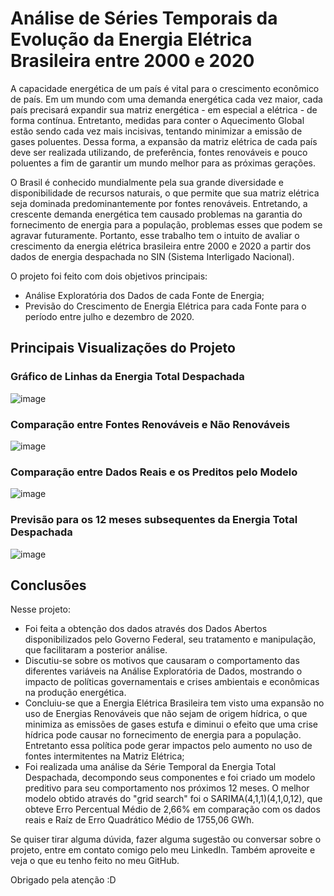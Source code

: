# Análise de Séries Temporais da Evolução da Energia Elétrica Brasileira entre 2000 e 2020

  A capacidade energética de um país é vital para o crescimento econômico de país. Em um mundo com uma demanda energética cada vez maior, cada país precisará expandir sua matriz energética - em especial a elétrica - de forma contínua. Entretanto, medidas para conter o Aquecimento Global estão sendo cada vez mais incisivas, tentando minimizar a emissão de gases poluentes. Dessa forma, a expansão da matriz elétrica de cada país deve ser realizada utilizando, de preferência, fontes renováveis e pouco poluentes a fim de garantir um mundo melhor para as próximas gerações.

  O Brasil é conhecido mundialmente pela sua grande diversidade e disponibilidade de recursos naturais, o que permite que sua matriz elétrica seja dominada predominantemente por fontes renováveis. Entretando, a crescente demanda energética tem causado problemas na garantia do fornecimento de energia para a população, problemas esses que podem se agravar futuramente. Portanto, esse trabalho tem o intuito de avaliar o crescimento da energia elétrica brasileira entre 2000 e 2020 a partir dos dados de energia despachada no SIN (Sistema Interligado Nacional). 

O projeto foi feito com dois objetivos principais:

- Análise Exploratória dos Dados de cada Fonte de Energia;
- Previsão do Crescimento de Energia Elétrica para cada Fonte para o período entre julho e dezembro de 2020.

## Principais Visualizações do Projeto

### Gráfico de Linhas da Energia Total Despachada
![image](https://user-images.githubusercontent.com/95313119/156660517-3e7effa0-266a-400d-a745-690e362eb525.png)

### Comparação entre Fontes Renováveis e Não Renováveis
![image](https://user-images.githubusercontent.com/95313119/156660657-90bdbd3e-065d-44d8-b46c-84f53e755d22.png)

### Comparação entre Dados Reais e os Preditos pelo Modelo
![image](https://user-images.githubusercontent.com/95313119/156660799-1b12f0b0-4479-4b54-87f7-f8b077ca901e.png)

### Previsão para os 12 meses subsequentes da Energia Total Despachada
![image](https://user-images.githubusercontent.com/95313119/156660941-17699d90-d850-4280-9388-8e19b88d833a.png)

## Conclusões

  Nesse projeto:
  
- Foi feita a obtenção dos dados através dos Dados Abertos disponibilizados pelo Governo Federal, seu tratamento e manipulação, que facilitaram a posterior análise.
- Discutiu-se sobre os motivos que causaram o comportamento das diferentes variáveis na Análise Exploratória de Dados, mostrando o impacto de políticas governamentais e crises ambientais e econômicas na produção energética.
- Concluiu-se que a Energia Elétrica Brasileira tem visto uma expansão no uso de Energias Renováveis que não sejam de origem hídrica, o que minimiza as emissões de gases estufa e diminui o efeito que uma crise hídrica pode causar no fornecimento de energia para a população. Entretanto essa política pode gerar impactos pelo aumento no uso de fontes intermitentes na Matriz Elétrica;
- Foi realizada uma análise da Série Temporal da Energia Total Despachada, decompondo seus componentes e foi criado um modelo preditivo para seu comportamento nos próximos 12 meses. O melhor modelo obtido através do "grid search" foi o SARIMA(4,1,1)(4,1,0,12), que obteve Erro Percentual Médio de 2,66% em comparação com os dados reais e Raíz de Erro Quadrático Médio de 1755,06 GWh. 

Se quiser tirar alguma dúvida, fazer alguma sugestão ou conversar sobre o projeto, entre em contato comigo pelo meu LinkedIn. Também aproveite e veja o que eu tenho feito no meu GitHub.

Obrigado pela atenção :D

